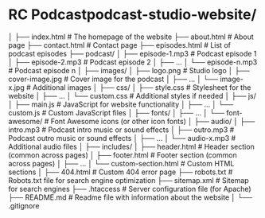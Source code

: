 # RC Podcastpodcast-studio-website/
│
├── index.html                 # The homepage of the website
├── about.html                 # About page
├── contact.html               # Contact page
├── episodes.html              # List of podcast episodes
├── podcast/
│   ├── episode-1.mp3         # Podcast episode 1
│   ├── episode-2.mp3         # Podcast episode 2
│   ├── ...
│   └── episode-n.mp3         # Podcast episode n
│
├── images/
│   ├── logo.png              # Studio logo
│   ├── cover-image.jpg       # Cover image for the podcast
│   ├── ...
│   └── image-x.jpg           # Additional images
│
├── css/
│   ├── style.css             # Stylesheet for the website
│   ├── ...
│   └── custom.css            # Additional styles if needed
│
├── js/
│   ├── main.js               # JavaScript for website functionality
│   ├── ...
│   └── custom.js             # Custom JavaScript files
│
├── fonts/
│   ├── ...
│   └── font-awesome/         # Font Awesome icons (or other icon fonts)
│
├── audio/
│   ├── intro.mp3             # Podcast intro music or sound effects
│   ├── outro.mp3             # Podcast outro music or sound effects
│   ├── ...
│   └── audio-x.mp3           # Additional audio files
│
├── includes/
│   ├── header.html           # Header section (common across pages)
│   ├── footer.html           # Footer section (common across pages)
│   ├── ...
│   └── custom-section.html   # Custom HTML sections
│
├── 404.html                   # Custom 404 error page
├── robots.txt                 # Robots.txt file for search engine optimization
├── sitemap.xml                # Sitemap for search engines
├── .htaccess                  # Server configuration file (for Apache)
├── README.md                  # Readme file with information about the website
│
└── .gitignore  



